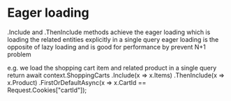 # Eager loading
.Include and .ThenInclude methods achieve the eager loading
which is loading the related entities explicitly in a single query
eager loading is the opposite of lazy loading and is good for performance by prevent N+1 problem

e.g. we load the shopping cart item and related product in a single query
return await context.ShoppingCarts
    .Include(x => x.Items)
    .ThenInclude(x => x.Product)
    .FirstOrDefaultAsync(x => x.CartId == Request.Cookies["cartId"]);
